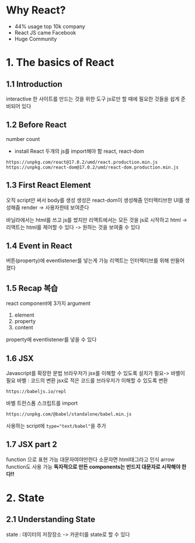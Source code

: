 # Why React?

- 44% usage top 10k company
- React JS came Facebook
- Huge Community

# 1. The basics of React

## 1.1 Introduction

interactive 한 사이트를 만드는 것을 위한 도구
js로만 할 때에 필요한 것들을 쉽게 준비되어 있다

## 1.2 Before React

number count

- install React
  두개의 js를 import해야 함 react, react-dom

```
https://unpkg.com/react@17.0.2/umd/react.production.min.js
https://unpkg.com/react-dom@17.0.2/umd/react-dom.production.min.js
```

## 1.3 First React Element

오직 script만 써서 body를 생성
생성은 react-dom이 생성해줌
인터렉티브한 UI를 생성해줌
render -> 사용자한테 보여준다

바닐라에서는 html를 쓰고 js를 썼지만
리액트에서는 모든 것을 js로 시작하고 html
-> 리액트는 html를 제어할 수 있다 -> 원하는 것을 보여줄 수 있다

## 1.4 Event in React

버튼(property)에 eventlistener를 넣는게 가능
리액트는 인터렉티브를 위해 만들어 졌다

## 1.5 Recap 복습

react component에 3가지 argument

1. element
2. property
3. content

property에 eventlistener를 넣을 수 있다

## 1.6 JSX

Javascript를 확장한 문법
브라우저가 jsx를 이해할 수 있도록 설치가 필요-> 바벨이 필요
바벨 : 코드의 변환
jsx로 적은 코드를 브라우저가 이해할 수 있도록 변환

```
https://babeljs.io/repl
```

바벨 트란스폼 스크립트를 import

```
https://unpkg.com/@babel/standalone/babel.min.js
```

사용하는 script에 `type="text/babel"`을 추가

## 1.7 JSX part 2

function 으로 표현 가능
대문자여야만한다
소문자면 html태그라고 인식
arrow function도 사용 가능
<strong>독자적으로 만든 components는 반드지 대문자로 시작해야 한다!!</strong>

# 2. State

## 2.1 Understanding State

state : 데이터의 저장장소
-> 카운터를 state로 할 수 있다
